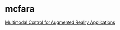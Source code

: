 # mcfara
[Multimodal Control for Augmented Reality Applications](https://rychemi.github.io/mcfara/)



